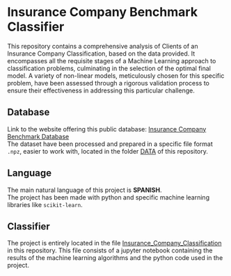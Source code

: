 # Insurance Company Benchmark Classifier
This repository contains a comprehensive analysis of Clients of an Insurance Company Classification, based on the data provided. It encompasses all the requisite stages of a Machine Learning approach to classification problems, culminating in the selection of the optimal final model. A variety of non-linear models, meticulously chosen for this specific problem, have been assessed through a rigorous validation process to ensure their effectiveness in addressing this particular challenge. 

## Database
Link to the website offering this public database: [Insurance Company Benchmark Database](https://archive.ics.uci.edu/dataset/125/insurance+company+benchmark+coil+2000)  
The dataset have been processed and prepared in a specific file format `.npz`, easier to work with, located in the folder [DATA](https://github.com/lucasmg18/Devanagari-Classifier/tree/main/DATA) of this repository.  

## Language 
The main natural language of this project is __SPANISH__.  
The project has been made with python and specific machine learning libraries like `scikit-learn`.

## Classifier  
The project is entirely located in the file [Insurance_Company_Classification](https://github.com/lucasmg18/Insurance-Company-Benchmark-Classifier/blob/main/Insurance_Company_Classification.ipynb) in this repository. This file consists of a jupyter notebook containing the results of the machine learning algorithms and the python code used in the project.
